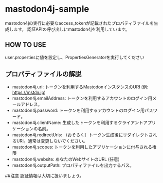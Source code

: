 # mastodon4j-sample
mastodon4jの実行に必要なaccess_tokenが記載されたプロパティファイルを生成します。
認証APIの呼び出しにmastodon4jを利用しています。

## HOW TO USE
user.propertiesに値を設定し、PropertiesGeneratorを実行してください

## プロパティファイルの解説
* mastodon4j.uri: トークンを利用するMastodonインスタンスのURI (例: https://mstdn.jp)
* mastodon4j.emailAddress: トークンを利用するアカウントのログイン用メールアドレス。
* mastodon4j.password: トークンを利用するアカウントのログイン用パスワード。
* mastodon4j.clientName: 生成したトークンを利用するクライアントアプリケーションの名前。
* mastodon4j.redirectUris: （おそらく）トークン生成後にリダイレクトされるURI。通常は変更しないでください。
* mastodon4j.scopes: トークンを利用したアプリケーションに付与される権限
* mastodon4j.website: あなたのWebサイトのURL (任意)
* mastodon4j.outputPath: プロパティファイルを出力するパス。

##注意
認証情報は大切に扱いましょう。
